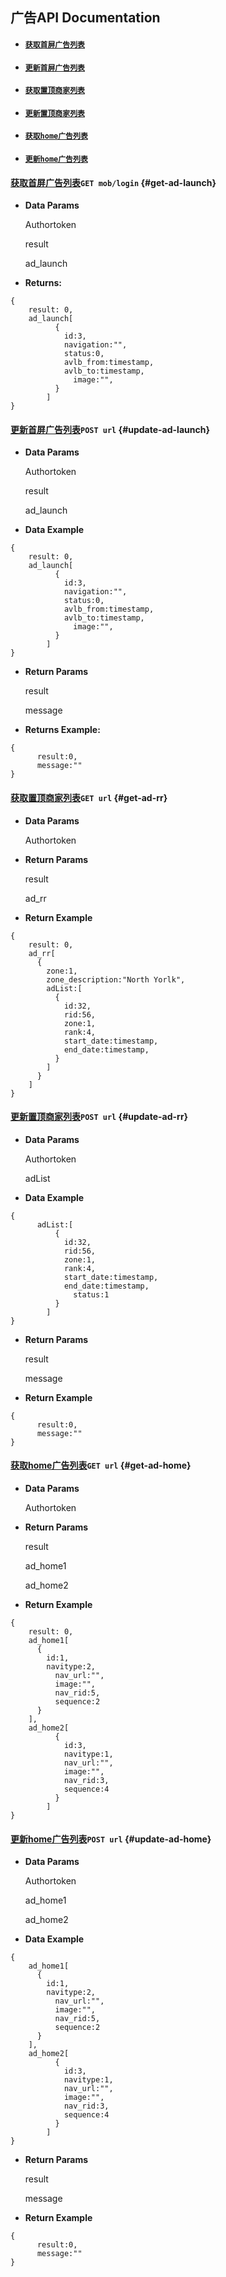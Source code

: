 ## 广告API Documentation

* #### [`获取首屏广告列表`](#get-ad-launch)
* #### [`更新首屏广告列表`](#update-ad-launch)
* #### [`获取置顶商家列表`](#get-ad-rr)
* #### [`更新置顶商家列表`](#update-ad-rr)
* #### [`获取home广告列表`](#get-ad-home)
* #### [`更新home广告列表`](#update-ad-home)

####                 

#### [获取首屏广告列表](/chapter1/guang-gao-api-documentation/huo-qu-shou-ping-guang-gao-lie-biao.md)`GET mob/login` {#get-ad-launch}

* **Data Params**

  Authortoken

  result

  ad\_launch

* **Returns:**

```
{
    result: 0,
    ad_launch[
          {
            id:3,
            navigation:"",
            status:0,
            avlb_from:timestamp,
            avlb_to:timestamp,
              image:"",
          }
        ]
}
```

####        

#### [更新首屏广告列表](/chapter1/guang-gao-api-documentation/geng-xin-shou-ping-guang-gao-lie-biao.md)`POST url` {#update-ad-launch}

* **Data Params**

  Authortoken

  result

  ad\_launch

* **Data Example**

```
{
    result: 0,
    ad_launch[
          {
            id:3,
            navigation:"",
            status:0,
            avlb_from:timestamp,
            avlb_to:timestamp,
              image:"",
          }
        ]
}
```

* **Return Params**

  result

  message

* **Returns Example:**

```
{    
      result:0,
      message:""
}
```

####         

#### [获取置顶商家列表](/chapter1/guang-gao-api-documentation/huo-qu-zhi-ding-shang-jia-lie-biao.md)`GET url` {#get-ad-rr}

* **Data Params**

  Authortoken

* **Return Params**

  result

  ad\_rr

* **Return Example**

```
{
    result: 0,
    ad_rr[
      {
        zone:1,
        zone_description:"North Yorlk",
        adList:[
          {
            id:32,
            rid:56,
            zone:1,
            rank:4,
            start_date:timestamp,
            end_date:timestamp,
          }
        ]
      }
    ]
}
```

####         

#### [更新置顶商家列表](/chapter1/guang-gao-api-documentation/geng-xin-zhi-ding-shang-jia-lie-biao.md)`POST url` {#update-ad-rr}

* **Data Params**

  Authortoken

  adList

* **Data Example**

```
{    
      adList:[
          {
            id:32,
            rid:56,
            zone:1,
            rank:4,
            start_date:timestamp,
            end_date:timestamp,
              status:1
          }
        ]
}
```

* **Return Params**

  result

  message

* **Return Example**

```
{    
      result:0,
      message:""
}
```

####          

#### [获取home广告列表](/chapter1/guang-gao-api-documentation/huo-qu-home-guang-gao-lie-biao.md)`GET url` {#get-ad-home}

* **Data Params**

  Authortoken

* **Return Params**

  result

  ad\_home1

  ad\_home2

* **Return Example**

```
{
    result: 0,
    ad_home1[
      {
        id:1,
        navitype:2,
          nav_url:"",
          image:"",
          nav_rid:5,
          sequence:2
      }
    ],
    ad_home2[
          {
            id:3,
            navitype:1,
            nav_url:"",
            image:"",
            nav_rid:3,
            sequence:4
          }
        ]
}
```

####         

#### [更新home广告列表](/chapter1/guang-gao-api-documentation/geng-xin-home-guang-gao-lie-biao.md)`POST url` {#update-ad-home}

* **Data Params**

  Authortoken

  ad\_home1

  ad\_home2

* **Data Example**

```
{
    ad_home1[
      {
        id:1,
        navitype:2,
          nav_url:"",
          image:"",
          nav_rid:5,
          sequence:2
      }
    ],
    ad_home2[
          {
            id:3,
            navitype:1,
            nav_url:"",
            image:"",
            nav_rid:3,
            sequence:4
          }
        ]
}
```

* **Return Params**

  result

  message

* **Return Example**

```
{    
      result:0,
      message:""
}
```



